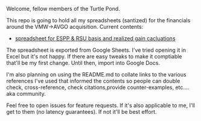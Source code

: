 Welcome, fellow members of the Turtle Pond.

This repo is going to hold all my spreadsheets (santized) for the financials around the VMW->AVGO acquisition.
Current contents:
* [spreadsheet for ESPP & RSU basis and realized gain cacluations](https://github.com/hickeng/financial/raw/main/VMW%20to%20AVGO%20-%20ESPP%20&%20RSU%20worksheet.xlsx)

The spreadsheet is exported from Google Sheets. I've tried opening it in Excel but it's not happy. If there are easy tweaks to make it comptiable that'll be my first change. Until then, import into Google Docs.

I'm also planning on using the README.md to collate links to the various references I've used that informed the contents so people can double check, cross-reference, check citations,provide counter-examples, etc.... aka community.

Feel free to open issues for feature requests. If it's also applicable to me, I'll get to them (no latency guarantees).  If not it'll be best effort.
